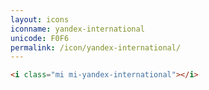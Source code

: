 ```yaml
---
layout: icons
iconname: yandex-international
unicode: F0F6
permalink: /icon/yandex-international/
---
```


``` html
<i class="mi mi-yandex-international"></i>
```
